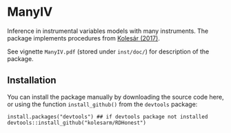 # ManyIV

Inference in instrumental variables models with many instruments. The package
implements procedures from [Kolesár (2017)](https://arxiv.org/abs/1504.02911).

See vignette `ManyIV.pdf` (stored under `inst/doc/`) for description of the
package.

## Installation

You can install the package manually by downloading the source code here, or
using the function `install_github()` from the `devtools` package:

```
install.packages("devtools") ## if devtools package not installed
devtools::install_github("kolesarm/RDHonest")
```
